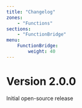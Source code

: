 ```yaml
---
title: "Changelog"
zones:
    - "Functions"
sections:
    - "FunctionBridge"
menu:
    FunctionBridge:
        weight: 40
---
```


# Version 2.0.0

Initial open-source release